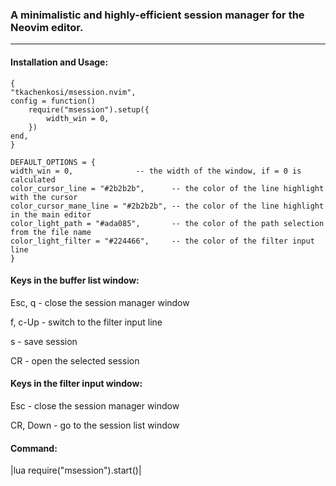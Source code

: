 ### A minimalistic and highly-efficient session manager for the Neovim editor.
---
#### Installation and Usage:
```
{
"tkachenkosi/msession.nvim",
config = function()
	require("msession").setup({
		width_win = 0,
	})
end,
}

DEFAULT_OPTIONS = {
width_win = 0,				-- the width of the window, if = 0 is calculated
color_cursor_line = "#2b2b2b",		-- the color of the line highlight with the cursor
color_cursor_mane_line = "#2b2b2b",	-- the color of the line highlight in the main editor
color_light_path = "#ada085",	   	-- the color of the path selection from the file name
color_light_filter = "#224466",		-- the color of the filter input line
}
```
#### Keys in the buffer list window:
Esc, q      - close the session manager window

f, c-Up     - switch to the filter input line

s           - save session

CR          - open the selected session

#### Keys in the filter input window:
Esc         - close the session manager window

CR, Down    - go to the session list window

#### Command:

|lua require("msession").start()|
